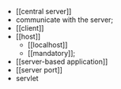 - [[central server]]
- communicate with the server;
- [[client]]
- [[host]]
    - [[localhost]]
    - [[mandatory]];
- [[server-based application]]
- [[server port]]
- servlet
